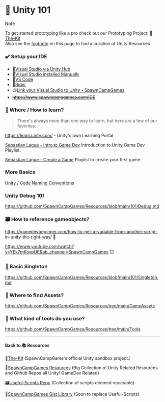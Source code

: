 # 📙 Unity 101
> [!Note]
> To get started prototyping like a pro check out our Prototyping Project: 🧰[The-Kit](https://github.com/SpawnCampGames/The-Kit/blob/main/README.md)  
> Also see the [footnote](https://github.com/SpawnCampGames/Resources/blob/main/101/readme.md#back-to--resources) on this page to find a curation of Unity Resources  

### ✔️ Setup your IDE
- 📄[Visual Studio via Unity Hub](https://learn.microsoft.com/en-us/visualstudio/gamedev/unity/get-started/getting-started-with-visual-studio-tools-for-unity?pivots=windows#configure-unity-to-use-visual-studio)
- 📄[Visual Studio installed Manually](https://on.unity.com/vsmanually)
- 📄[VS Code](https://on.unity.com/vscode)
- 📄[Rider](https://on.unity.com/3XgkeqG)
- 📺[Link your Visual Studio to Unity - SpawnCampGames](https://www.youtube.com/watch?v=kI6H3_Ry49k&ab_channel=SpawnCampGames)  
- ~~https://www.spawncampgames.com/IDE~~ 

### 📌 Where / How to learn?
> There's always more than one way to learn, but here are a few of our favorites:

https://learn.unity.com/ - Unity's own Learning Portal

[Sebastian Lague - Intro to Game Dev](https://www.youtube.com/watch?v=_cCGBMmMOFw&list=PLFt_AvWsXl0fnA91TcmkRyhhixX9CO3Lw&ab_channel=SebastianLague) Introduction to Unity Game Dev Playlist.

[Sebastian Lague - Create a Game](https://www.youtube.com/watch?v=SviIeTt2_Lc&list=PLFt_AvWsXl0ctd4dgE1F8g3uec4zKNRV0&ab_channel=SebastianLague) Playlist to create your first game.

### More Basics
[Unity / Code Naming Conventions](https://unity.com/how-to/naming-and-code-style-tips-c-scripting-unity)

### Unity Debug 101
https://github.com/SpawnCampGames/Resources/blob/main/101/Debug.md

### 🗃️ How to reference gameobjects?
https://gamedevbeginner.com/how-to-get-a-variable-from-another-script-in-unity-the-right-way/ 📜

https://www.youtube.com/watch?v=YEk7mKovpUE&ab_channel=SpawnCampGames 🎞️

### 📓 Basic Singleton
https://github.com/SpawnCampGames/Resources/blob/main/101/Singleton.md

### 👾 Where to find Assets?
https://github.com/SpawnCampGames/Resources/tree/main/GameAssets

### 🔧 What kind of tools do you use?
https://github.com/SpawnCampGames/Resources/tree/main/Tools

---

#### Back to 📚 Resources 
🧰[The-Kit](https://github.com/spawncampgames/The-Kit/README.md) (SpawnCampGame's official Unity sandbox project.)

📘[SpawnCampGames Resources](https://github.com/SpawnCampGames/Resources) (Big Collection of Unity Related Resources and Github Repos all Unity/ GameDev Related)

🗃️[Useful-Scripts Repo](https://github.com/SpawnCampGames/Useful-Scripts) (Collection of scripts deemed reuseable)

📄[SpawnCampGames Gist Library](https://github.com/SpawnCampGames/Useful-Scripts) (Soon to replace Useful-Scripts)
